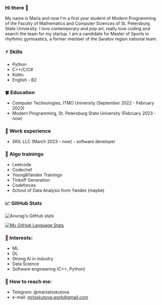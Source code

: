 ### Hi there 👋
My name is Maria and now I'm a first year student of Modern Programming of the Faculty of Mathematics and Computer Sciences of St. Petersburg State University. I love contemporary and pop art, really love coding and search the team for my startup. I am a candidate for Master of Sports in rhythmic gymnastics, a former member of the Saratov region national team.

### ⚡ Skills
* Python
* C++/С/С#
* Kotlin
* English - B2

### 🍀 Education
* Computer Technologies, ITMO University (September 2022 - February 2023)
* Modern Programming, St. Petersburg State University (February 2023 - now)

### 💜 Work experience
* SKIL LLC (March 2023 - now) - software developer

### 🗿 Algo trainings
* Leetcode
* Codechef
* Young&Yandex Trainings
* Tinkoff Generation
* Сodeforces
* School of Data Analysis from Yandex (maybe) 

### 📈 GitHub Stats

![Anurag's GitHub stats](https://github-readme-stats.vercel.app/api?username=minstradamuss&show_icons=true&theme=merko)

[![My GitHub Language Stats](https://github-readme-stats.vercel.app/api/top-langs/?username=minstradamuss&langs_count=5&theme=tokyonight)]()


### 🌱 Interests:
- ML
- DL
- Strong AI in industry
- Data Science
- Software engineering (C++, Python)

### 💬 How to reach me: 
* Telegram: @mariialoskutova
* e-mail: mrloskutova.work@gmail.com
